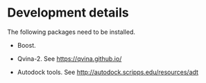 # 
Development details
===================
The following packages need to be installed.

+ Boost.

+ Qvina-2. See https://qvina.github.io/

+ Autodock tools. See http://autodock.scripps.edu/resources/adt


